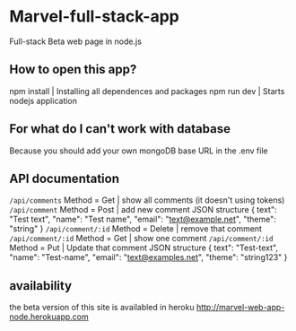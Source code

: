 # Marvel-full-stack-app
Full-stack Beta web page in node.js

## How to open this app?
npm install | Installing all dependences and packages
npm run dev | Starts nodejs application

## For what do I can't work with database
Because you should add your own mongoDB base URL in the .env file

## API documentation
`/api/comments` Method = Get | show all comments (it doesn't using tokens)
`/api/comment`  Method = Post | add new comment 
   JSON structure
   {
      text": "Test text",
      "name": "Test name", 
      "email": "text@example.net", 
      "theme": "string"
   } 
`/api/comment/:id` Method = Delete | remove that comment
`/api/comment/:id` Method = Get | show one comment
`/api/comment/:id` Method = Put | Update that comment
   JSON structure
   {
      text": "Test-text",
      "name": "Test-name", 
      "email": "text@examples.net", 
      "theme": "string123"
   }

## availability
the beta version of this site is availabled in heroku
http://marvel-web-app-node.herokuapp.com
